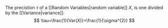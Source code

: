The precistion $\tau$ of a [[Random Variables|random variable]] $X$, is one divided by the [[Variance|variance]]:
$$
\tau=\frac{1}{Var(X)}=\frac{1}{\sigma^{2}}
$$
